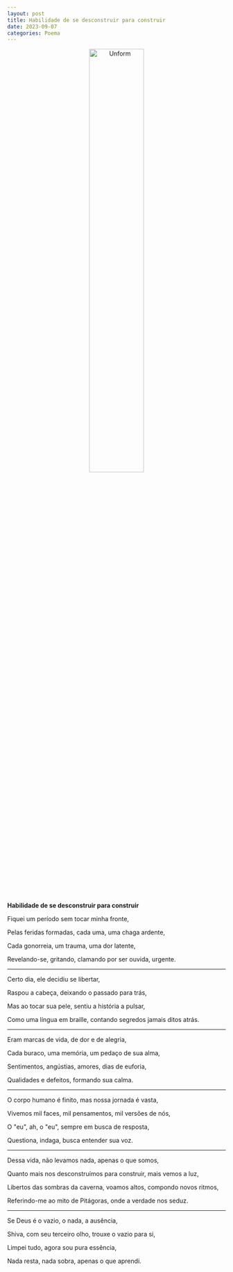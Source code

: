 ```yaml
---
layout: post
title: Habilidade de se desconstruir para construir
date: 2023-09-07
categories: Poema
---
```


<p align="center">
<img src="{{ site.baseurl }}/images/2023-09-07-Habilidade-de-se-desconstruir-para-construir.png" height="50%" width="50%" alt="Unform" />
</p>

**Habilidade de se desconstruir para construir**

Fiquei um período sem tocar minha fronte,

Pelas feridas formadas, cada uma, uma chaga ardente,

Cada gonorreia, um trauma, uma dor latente,

Revelando-se, gritando, clamando por ser ouvida, urgente.

---

Certo dia, ele decidiu se libertar,

Raspou a cabeça, deixando o passado para trás,

Mas ao tocar sua pele, sentiu a história a pulsar,

Como uma língua em braille, contando segredos jamais ditos atrás.

---

Eram marcas de vida, de dor e de alegria,

Cada buraco, uma memória, um pedaço de sua alma,

Sentimentos, angústias, amores, dias de euforia,

Qualidades e defeitos, formando sua calma.

---

O corpo humano é finito, mas nossa jornada é vasta,

Vivemos mil faces, mil pensamentos, mil versões de nós,

O "eu", ah, o "eu", sempre em busca de resposta,

Questiona, indaga, busca entender sua voz.

---

Dessa vida, não levamos nada, apenas o que somos,

Quanto mais nos desconstruímos para construir, mais vemos a luz,

Libertos das sombras da caverna, voamos altos, compondo novos ritmos,

Referindo-me ao mito de Pitágoras, onde a verdade nos seduz.

---

Se Deus é o vazio, o nada, a ausência,

Shiva, com seu terceiro olho, trouxe o vazio para si,

Limpei tudo, agora sou pura essência,

Nada resta, nada sobra, apenas o que aprendi.